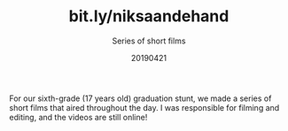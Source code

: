 ﻿---
{
  "title": "bit.ly/niksaandehand",
  "subtitle": "Series of short films",
  "image": "https://leading-whisper-59df6e3f28.media.strapiapp.com/niksaandehand_02a152778f.png",
  "tags": [
    "in a team",
    "hobby"
  ],
  "links": [
    {
      "text": "bit.ly/niksaandehand",
      "href": "https://bit.ly/niksaandehand"
    }
  ],
  "date": "20190421"
}
---

For our sixth-grade (17 years old) graduation stunt, we made a series of short films that aired throughout the day.
I was responsible for filming and editing, and the videos are still online!
